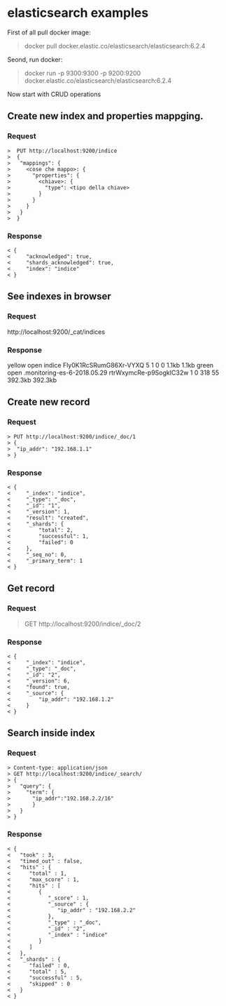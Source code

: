 # elasticsearch examples

First of all pull docker image:

> docker pull docker.elastic.co/elasticsearch/elasticsearch:6.2.4
  
Seond, run docker:

> docker run -p 9300:9300 -p 9200:9200 docker.elastic.co/elasticsearch/elasticsearch:6.2.4

Now start with CRUD operations

## Create new index and properties mappging.

### Request

```
>  PUT http://localhost:9200/indice
>  {
>   "mappings": {
>     <cose che mappo>: {
>       "properties": {
>         <chiave>: {
>           "type": <tipo della chiave>
>         }
>       }
>     }
>   }
>  }
```

### Response

```
< {
<     "acknowledged": true,
<     "shards_acknowledged": true,
<     "index": "indice"
< }
```

## See indexes in browser

### Request

http://localhost:9200/_cat/indices

### Response

yellow open indice                      Fly0K1RcSRumG86Xr-VYXQ 5 1   0  0   1.1kb   1.1kb
green  open .monitoring-es-6-2018.05.29 rtrWxymcRe-p9SogkIC32w 1 0 318 55 392.3kb 392.3kb

## Create new record

### Request

```
> PUT http://localhost:9200/indice/_doc/1
> {
>  "ip_addr": "192.168.1.1"
> }
```

### Response

```
< {
<     "_index": "indice",
<     "_type": "_doc",
<     "_id": "1",
<     "_version": 1,
<     "result": "created",
<     "_shards": {
<         "total": 2,
<         "successful": 1,
<         "failed": 0
<     },
<     "_seq_no": 0,
<     "_primary_term": 1
< }
```

## Get record

### Request

> GET http://localhost:9200/indice/_doc/2

### Response

```
< {
<     "_index": "indice",
<     "_type": "_doc",
<     "_id": "2",
<     "_version": 6,
<     "found": true,
<     "_source": {
<         "ip_addr": "192.168.1.2"
<     }
< }
```

## Search inside index

### Request

```
> Content-type: application/json
> GET http://localhost:9200/indice/_search/
> {
>   "query": {
>     "term": {
>       "ip_addr":"192.168.2.2/16"
>       }
>   }
> }
```

### Response

```
< { 
<   "took" : 3,
<   "timed_out" : false,
<   "hits" : {
<      "total" : 1,
<      "max_score" : 1,
<      "hits" : [
<         {
<            "_score" : 1,
<            "_source" : {
<               "ip_addr" : "192.168.2.2"
<            },
<            "_type" : "_doc",
<            "_id" : "2",
<            "_index" : "indice"
<         }
<      ]
<   },
<   "_shards" : {
<      "failed" : 0,
<      "total" : 5,
<      "successful" : 5,
<      "skipped" : 0
<   }
< }
```
